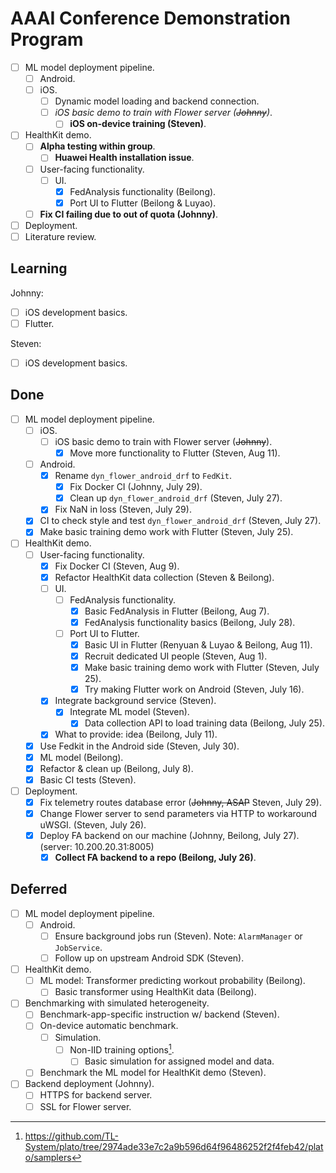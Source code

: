 # AAAI Conference Demonstration Program

- [ ] ML model deployment pipeline.
    - [ ] Android.
    - [ ] iOS.
        - [ ] Dynamic model loading and backend connection.
        - [ ] *iOS basic demo to train with Flower server (~~Johnny~~)*.
            - [ ] **iOS on-device training (Steven)**.
- [ ] HealthKit demo.
    - [ ] **Alpha testing within group**.
        - [ ] **Huawei Health installation issue**.
    - [ ] User-facing functionality.
        - [ ] UI.
            - [x] FedAnalysis functionality (Beilong).
            - [x] Port UI to Flutter (Beilong & Luyao).
    - [ ] **Fix CI failing due to out of quota (Johnny)**.
- [ ] Deployment.
- [ ] Literature review.

## Learning

Johnny:

- [ ] iOS development basics.
- [ ] Flutter.

Steven:

- [ ] iOS development basics.

## Done

- [ ] ML model deployment pipeline.
    - [ ] iOS.
        - [ ] iOS basic demo to train with Flower server (~~Johnny~~).
            - [x] Move more functionality to Flutter (Steven, Aug 11).
    - [ ] Android.
        - [x] Rename `dyn_flower_android_drf` to `FedKit`.
            - [x] Fix Docker CI (Johnny, July 29).
            - [x] Clean up `dyn_flower_android_drf` (Steven, July 27).
        - [x] Fix NaN in loss (Steven, July 29).
    - [x] CI to check style and test `dyn_flower_android_drf` (Steven, July 27).
    - [x] Make basic training demo work with Flutter (Steven, July 25).
- [ ] HealthKit demo.
    - [ ] User-facing functionality.
        - [x] Fix Docker CI (Steven, Aug 9).
        - [x] Refactor HealthKit data collection (Steven & Beilong).
        - [ ] UI.
            - [ ] FedAnalysis functionality.
                - [x] Basic FedAnalysis in Flutter (Beilong, Aug 7).
                - [x] FedAnalysis functionality basics (Beilong, July 28).
            - [ ] Port UI to Flutter.
                - [x] Basic UI in Flutter (Renyuan & Luyao & Beilong, Aug 11).
                - [x] Recruit dedicated UI people (Steven, Aug 1).
                - [x] Make basic training demo work with Flutter (Steven, July 25).
                - [x] Try making Flutter work on Android (Steven, July 16).
        - [x] Integrate background service (Steven).
            - [x] Integrate ML model (Steven).
                - [x] Data collection API to load training data
                    (Beilong, July 25).
        - [x] What to provide: idea (Beilong, July 11).
    - [x] Use Fedkit in the Android side (Steven, July 30).
    - [x] ML model (Beilong).
    - [x] Refactor & clean up (Beilong, July 8).
    - [x] Basic CI tests (Steven).
- [ ] Deployment.
    - [x] Fix telemetry routes database error (~~Johnny, ASAP~~ Steven, July 29).
    - [x] Change Flower server to send parameters via HTTP to workaround uWSGI.
        (Steven, July 26).
    - [x] Deploy FA backend on our machine (Johnny, Beilong, July 27).
        (server: 10.200.20.31:8005)
        - [x] **Collect FA backend to a repo (Beilong, July 26)**.

## Deferred

- [ ] ML model deployment pipeline.
    - [ ] Android.
        - [ ] Ensure background jobs run (Steven).
            Note: `AlarmManager` or `JobService`.
        - [ ] Follow up on upstream Android SDK (Steven).
- [ ] HealthKit demo.
    - [ ] ML model: Transformer predicting workout probability (Beilong).
        - [ ] Basic transformer using HealthKit data (Beilong).
- [ ] Benchmarking with simulated heterogeneity.
    - [ ] Benchmark-app-specific instruction w/ backend (Steven).
    - [ ] On-device automatic benchmark.
        - [ ] Simulation.
            - [ ] Non-IID training options[^1].
                - [ ] Basic simulation for assigned model and data.
    - [ ] Benchmark the ML model for HealthKit demo (Steven).
- [ ] Backend deployment (Johnny).
    - [ ] HTTPS for backend server.
    - [ ] SSL for Flower server.

[^1]: <https://github.com/TL-System/plato/tree/2974ade33e7c2a9b596d64f96486252f2f4feb42/plato/samplers>
